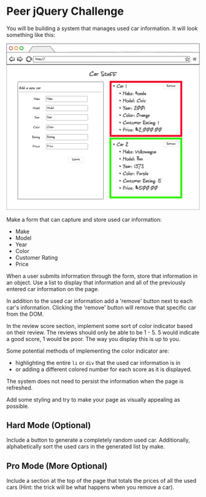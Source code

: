 # Peer jQuery Challenge
You will be building a system that manages used car information. It will look something like this:

![mockups](mockup.png)

Make a form that can capture and store used car information:

- Make
- Model
- Year
- Color
- Customer Rating
- Price

When a user submits information through the form, store that information in an object. Use a list to display that information and all of the previously entered car information on the page.

In addition to the used car information add a 'remove' button next to each car's information. Clicking the 'remove' button will remove that specific car from the DOM.

In the review score section, implement some sort of color indicator based on their review. The reviews should only be able to be 1 - 5. 5 would indicate a good score, 1 would be poor. The way you display this is up to you.

Some potential methods of implementing the color indicator are:

- highlighting the entire `li` or `div` that the used car information is in
- or adding a different colored number for each score as it is displayed.

The system does not need to persist the information when the page is refreshed.

Add some styling and try to make your page as visually appealing as possible.

## Hard Mode (Optional)
Include a button to generate a completely random used car. Additionally, alphabetically sort the used cars in the generated list by make.

## Pro Mode (More Optional)
Include a section at the top of the page that totals the prices of all the used cars (Hint: the trick will be what happens when you remove a car).
